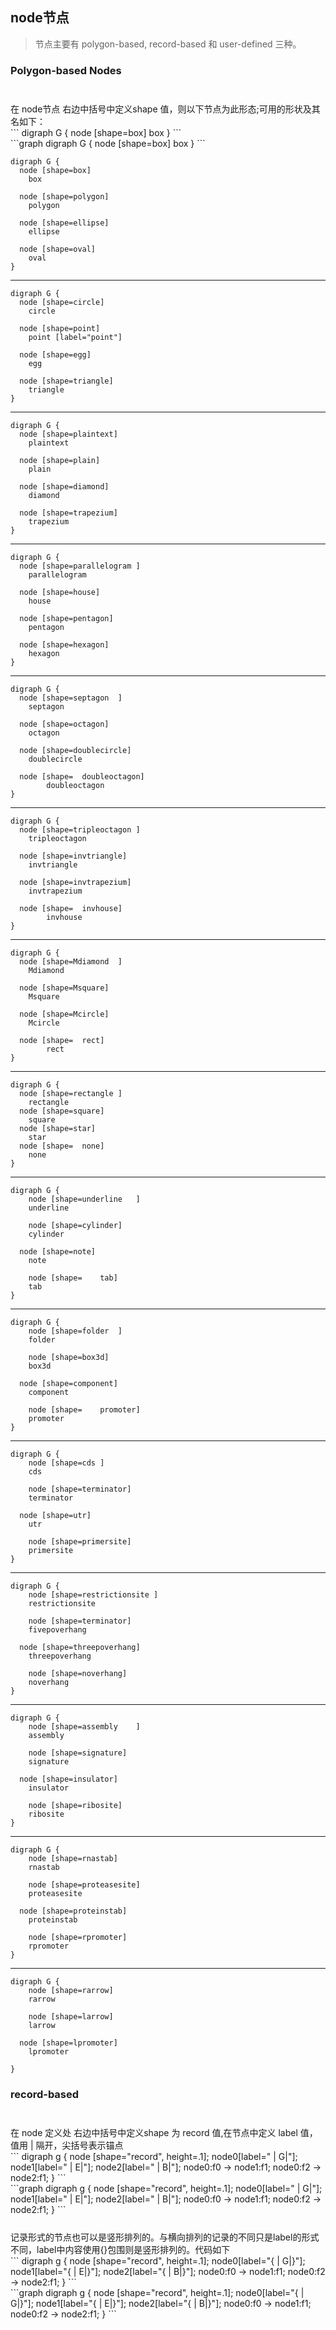 ## node节点

>节点主要有  polygon-based, record-based 和 user-defined 三种。

### Polygon-based Nodes

<v-row>
<div v-column.left="0.4" style="padding-top:25px;">
	在 node节点 右边中括号中定义shape 值，则以下节点为此形态;可用的形状及其名如下：

</div>
<div v-column.left="0.4">
<markdown>
```
digraph G {
	node [shape=box]
	box 
}
```
</markdown>
</div>
<div v-column.left="0.2">
<markdown>
```graph
digraph G {
	node [shape=box]
	box 
}
```
</markdown>
</div>
</v-row>

```graph
digraph G {
  node [shape=box]
	box 

  node [shape=polygon]
	polygon

  node [shape=ellipse]
	ellipse

  node [shape=oval]
	oval
}
```

---------------------------------
```graph
digraph G {
  node [shape=circle]
	circle

  node [shape=point]
	point [label="point"]

  node [shape=egg]
	egg

  node [shape=triangle]
	triangle
}
```
---------------------------------
```graph
digraph G {
  node [shape=plaintext]
	plaintext

  node [shape=plain]
	plain 

  node [shape=diamond]
	diamond

  node [shape=trapezium]
	trapezium
}
```
---------------------------------
```graph
digraph G {
  node [shape=parallelogram	]
	parallelogram	

  node [shape=house]
	house 

  node [shape=pentagon]
	pentagon

  node [shape=hexagon]
	hexagon
}
```
---------------------------------
```graph
digraph G {
  node [shape=septagon	]
	septagon	

  node [shape=octagon]
	octagon 

  node [shape=doublecircle]
	doublecircle

  node [shape=	doubleoctagon]
		doubleoctagon
}
```
---------------------------------
```graph
digraph G {
  node [shape=tripleoctagon	]
	tripleoctagon	

  node [shape=invtriangle]
	invtriangle 

  node [shape=invtrapezium]
	invtrapezium

  node [shape=	invhouse]
		invhouse
}
```
---------------------------------
```graph
digraph G {
  node [shape=Mdiamond	]
	Mdiamond	

  node [shape=Msquare]
	Msquare 

  node [shape=Mcircle]
	Mcircle

  node [shape=	rect]
		rect
}
```
---------------------------------
```graph
digraph G {
  node [shape=rectangle	]
	rectangle	
  node [shape=square]
	square 
  node [shape=star]
	star
  node [shape=	none]
	none
}
```
---------------------------------
```graph
digraph G {
	node [shape=underline	]
	underline

	node [shape=cylinder]
	cylinder

  node [shape=note]
	note
	
	node [shape=	tab]
	tab
}
```
---------------------------------
```graph
digraph G {
	node [shape=folder	]
	folder

	node [shape=box3d]
	box3d

  node [shape=component]
	component

	node [shape=	promoter]
	promoter
}
```
---------------------------------
```graph
digraph G {
	node [shape=cds	]
	cds

	node [shape=terminator]
	terminator

  node [shape=utr]
	utr

	node [shape=primersite]
	primersite
}
```
---------------------------------
```graph
digraph G {
	node [shape=restrictionsite	]
	restrictionsite

	node [shape=terminator]
	fivepoverhang

  node [shape=threepoverhang]
	threepoverhang

	node [shape=noverhang]
	noverhang
}
```
---------------------------------
```graph
digraph G {
	node [shape=assembly	]
	assembly

	node [shape=signature]
	signature

  node [shape=insulator]
	insulator

	node [shape=ribosite]
	ribosite
}
```
---------------------------------
```graph
digraph G {
	node [shape=rnastab]
	rnastab

	node [shape=proteasesite]
	proteasesite

  node [shape=proteinstab]
	proteinstab

	node [shape=rpromoter]
	rpromoter
}
```
---------------------------------
```graph
digraph G {
	node [shape=rarrow]
	rarrow					

	node [shape=larrow]
	larrow

  node [shape=lpromoter]
	lpromoter

}
```


### record-based

<v-row>
<div v-column.left="0.4" style="padding-top:25px;">
	在 node 定义处 右边中括号中定义shape 为 record 值,在节点中定义 label 值，值用 | 隔开，尖括号表示锚点

</div>
<div v-column.left="0.4">
<markdown>
```
digraph g {
    node [shape="record", height=.1];
    node0[label="<f0> |<f1> G|<f2>"];
    node1[label="<f0> |<f1> E|<f2>"];
    node2[label="<f0> |<f1> B|<f2>"];
    node0:f0 -> node1:f1;
    node0:f2 -> node2:f1;
}
```
</markdown>
</div>
<div v-column.left="0.2">
<markdown>
```graph
digraph g {
    node [shape="record", height=.1];
    node0[label="<f0> |<f1> G|<f2>"];
    node1[label="<f0> |<f1> E|<f2>"];
    node2[label="<f0> |<f1> B|<f2>"];
    node0:f0 -> node1:f1;
    node0:f2 -> node2:f1;
}
```
</markdown>
</div>
</v-row>

<v-row>
<div v-column.left="0.4" style="padding-top:25px;">
	记录形式的节点也可以是竖形排列的。与横向排列的记录的不同只是label的形式不同，label中内容使用{}包围则是竖形排列的。代码如下

</div>
<div v-column.left="0.4">
<markdown>
```
digraph g {
    node [shape="record", height=.1];
    node0[label="{<f0> |<f1> G|<f2>}"];
    node1[label="{<f0> |<f1> E|<f2>}"];
    node2[label="{<f0> |<f1> B|<f2>}"];
    node0:f0 -> node1:f1;
    node0:f2 -> node2:f1;
}
```
</markdown>
</div>
<div v-column.left="0.2">
<markdown>
```graph
digraph g {
    node [shape="record", height=.1];
    node0[label="{<f0> |<f1> G|<f2>}"];
    node1[label="{<f0> |<f1> E|<f2>}"];
    node2[label="{<f0> |<f1> B|<f2>}"];
    node0:f0 -> node1:f1;
    node0:f2 -> node2:f1;
}
```
</markdown>
</div>
</v-row>
